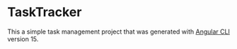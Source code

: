 # TaskTracker

This a simple task management project that was generated with [Angular CLI](https://github.com/angular/angular-cli) version 15.
